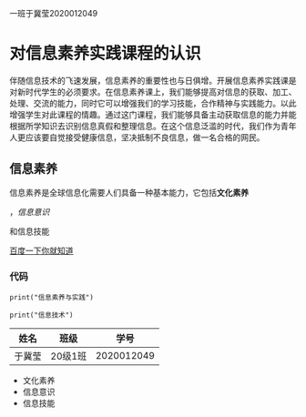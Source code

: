 一班于冀莹2020012049

# 对信息素养实践课程的认识

伴随信息技术的飞速发展，信息素养的重要性也与日俱增。开展信息素养实践课是对新时代学生的必须要求。在信息素养课上，我们能够提高对信息的获取、加工、处理、交流的能力，同时它可以增强我们的学习技能，合作精神与实践能力。以此增强学生对此课程的情趣。通过这门课程，我们能够具备主动获取信息的能力并能根据所学知识去识别信息真假和整理信息。在这个信息泛滥的时代，我们作为青年人更应该要自觉接受健康信息，坚决抵制不良信息，做一名合格的网民。  

## 信息素养

信息素养是全球信息化需要人们具备一种基本能力，它包括**文化素养**

，*信息意识*

和信息技能

[百度一下你就知道](http://baidu.com)

### 代码

```
print("信息素养与实践")
```

`print("信息技术")`

|  姓名  |  班级   |    学号    |
| :----: | :-----: | :--------: |
| 于冀莹 | 20级1班 | 2020012049 |

- 文化素养
- 信息意识
- 信息技能

